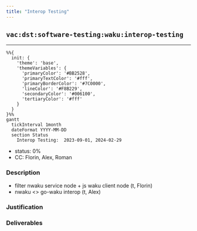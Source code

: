 ```yaml
---
title: "Interop Testing"
---
```

## `vac:dst:software-testing:waku:interop-testing`
---

```mermaid
%%{ 
  init: { 
    'theme': 'base', 
    'themeVariables': { 
      'primaryColor': '#BB2528', 
      'primaryTextColor': '#fff', 
      'primaryBorderColor': '#7C0000', 
      'lineColor': '#F8B229', 
      'secondaryColor': '#006100', 
      'tertiaryColor': '#fff' 
    } 
  } 
}%%
gantt
  tickInterval 1month
  dateFormat YYYY-MM-DD 
  section Status
    Interop Testing:  2023-09-01, 2024-02-29
```

- status: 0%
- CC: Florin, Alex, Roman

### Description

* filter nwaku service node + js waku client node (t, Florin)
* nwaku <> go-waku interop (t, Alex)

### Justification


### Deliverables




